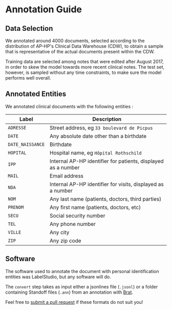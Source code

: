# Annotation Guide

## Data Selection

We annotated around 4000 documents, selected according to the distribution of AP-HP's
Clinical Data Warehouse (CDW), to obtain a sample that is representative of the actual
documents present within the CDW.

Training data are selected among notes that were edited after August 2017, in order to
skew the model towards more recent clinical notes. The test set, however, is sampled
without any time constraints, to make sure the model performs well overall.

## Annotated Entities

We annotated clinical documents with the following entities :

| Label            | Description                                                   |
|------------------|---------------------------------------------------------------|
| `ADRESSE`        | Street address, eg `33 boulevard de Picpus`                   |
| `DATE`           | Any absolute date other than a birthdate                      |
| `DATE_NAISSANCE` | Birthdate                                                     |
| `HOPITAL`        | Hospital name, eg `Hôpital Rothschild`                        |
| `IPP`            | Internal AP-HP identifier for patients, displayed as a number |
| `MAIL`           | Email address                                                 |
| `NDA`            | Internal AP-HP identifier for visits, displayed as a number   |
| `NOM`            | Any last name (patients, doctors, third parties)              |
| `PRENOM`         | Any first name (patients, doctors, etc)                       |
| `SECU`           | Social security number                                        |
| `TEL`            | Any phone number                                              |
| `VILLE`          | Any city                                                      |
| `ZIP`            | Any zip code                                                  |

## Software

The software used to annotate the document with personal identification entities was
LabelStudio, but any software will do.

The `convert` step takes as input either a jsonlines file (`.jsonl`) or a folder
containing Standoff files (`.ann`) from an annotation with [Brat](https://brat.nlplab.org/).

Feel free to [submit a pull request](https://github.com/aphp/eds-pseudo/pulls) if these
formats do not suit you!
